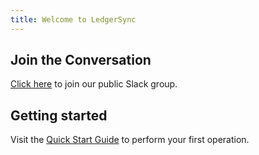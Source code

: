 ```yaml
---
title: Welcome to LedgerSync
---
```


## Join the Conversation

[Click here](https://join.slack.com/t/ledger-sync/shared_invite/zt-e5nbl8qc-eOA~5k7bg3p16_l3J7OS~Q) to join our public
Slack group.

## Getting started

Visit the [Quick Start Guide](./getting-started/quick-start) to perform your first operation.

